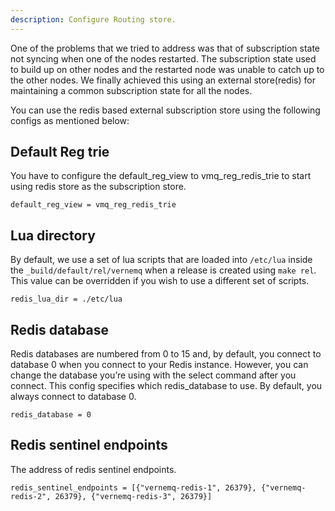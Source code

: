 ```yaml
---
description: Configure Routing store.
---
```


One of the problems that we tried to address was that of subscription state not syncing when one of the nodes restarted. The subscription state used to build up on other nodes and the restarted node was unable to catch up to the other nodes. We finally achieved this using an external store(redis) for maintaining a common subscription state for all the nodes. 

You can use the redis based external subscription store using the following configs as mentioned below:


## Default Reg trie

You have to configure the default_reg_view to vmq_reg_redis_trie to start using redis store as the subscription store.

```text
default_reg_view = vmq_reg_redis_trie
```

## Lua directory

By default, we use a set of lua scripts that are loaded into `/etc/lua` inside the `_build/default/rel/vernemq` when a release is created using `make rel`. This value can be overridden if you wish to use a different set of scripts. 

```text
redis_lua_dir = ./etc/lua
```


## Redis database

Redis databases are numbered from 0 to 15 and, by default, you connect to database 0 when you connect to your Redis instance. However, you can change the database you’re using with the select command after you connect. This config specifies which redis_database to use. By default, you always connect to database 0.

```text
redis_database = 0
```

## Redis sentinel endpoints

The address of redis sentinel endpoints.
```text
redis_sentinel_endpoints = [{"vernemq-redis-1", 26379}, {"vernemq-redis-2", 26379}, {"vernemq-redis-3", 26379}]
```

